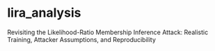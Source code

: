 # lira_analysis
Revisiting the Likelihood-Ratio Membership Inference Attack: Realistic Training, Attacker Assumptions, and Reproducibility
